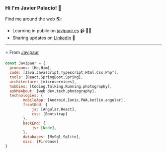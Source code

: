 ### Hi I'm Javier Palacio! 👋
Find me around the web 🌎:
- Learning in public on <a href="https://www.javierpalacio.es">javipaur.es</a> 📹 ✍🏾
- Sharing updates on <a href="https://www.linkedin.com/in/javierpalaciourraca/">LinkedIn</a> 💼
---
⭐️ From [Javipaur](https://github.com/javipaur)
<!-- TO make screenshot of your code, copy below link:  
https://carbon.now.sh/ -->

```javascript
const Javipaur = {
  pronouns: [He,Him],
  code: [Java,Javascript,Typescript,Html,Css,Php"],
  tools: [React,SpringBoot,Spring],
  architecture: [microservices],
  hobbies: [Coding,Talking,Running,photography],
  askMeAbout: [web dev,tech,photography],
  technologies: {
        mobileApp: [Android,Ionic,PWA,kotlin,angular],
        frontEnd: {
            js: [Angular,React],
            css: [Bootstrap]
        },
        backEnd: {
            js: [Node],         
        },
        databases: [MySql,Sqlite],
        misc: [Firebase]
}

```
